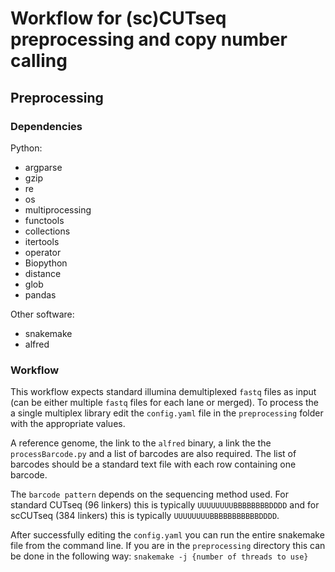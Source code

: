 # Workflow for (sc)CUTseq preprocessing and copy number calling

## Preprocessing
### Dependencies
Python:
* argparse
* gzip
* re
* os
* multiprocessing
* functools
* collections
* itertools
* operator
* Biopython
* distance
* glob
* pandas

Other software:
* snakemake
* alfred

### Workflow
This workflow expects standard illumina demultiplexed `fastq` files as input (can be either multiple `fastq` files for each lane or merged).
To process the a single multiplex library edit the `config.yaml` file in the `preprocessing` folder with the appropriate values.

A reference genome, the link to the `alfred` binary, a link the the `processBarcode.py` and a list of barcodes are also required. The list of barcodes should be a standard text file with each row containing one barcode. 

The `barcode pattern` depends on the sequencing method used. For standard CUTseq (96 linkers) this is typically `UUUUUUUUBBBBBBBBDDDD` and for scCUTseq (384 linkers) this is typically `UUUUUUUUBBBBBBBBBBBDDDD`.

After successfully editing the `config.yaml` you can run the entire snakemake file from the command line. If you are in the `preprocessing` directory this can be done in the following way: `snakemake -j {number of threads to use}`
